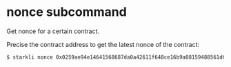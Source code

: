 # nonce subcommand

Get nonce for a certain contract.

Precise the contract address to get the latest nonce of the contract:

```bash
$ starkli nonce 0x0259ae94e14641568687da0a42611f648ce16b9a08159488561d6a66250c0478
```
